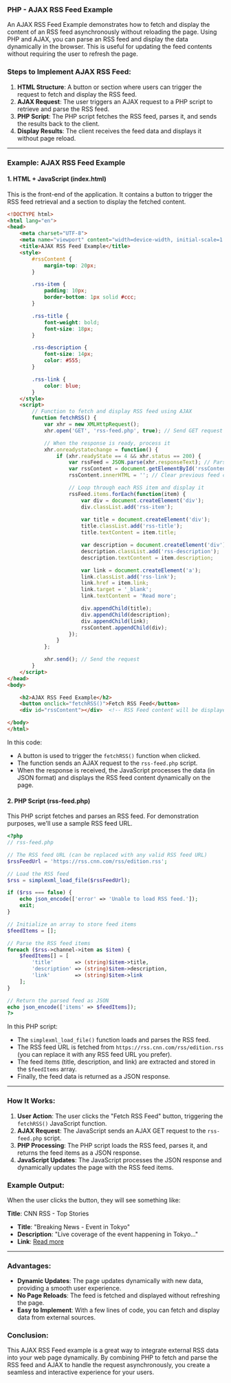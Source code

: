### PHP - AJAX RSS Feed Example

An AJAX RSS Feed Example demonstrates how to fetch and display the content of an RSS feed asynchronously without reloading the page. Using PHP and AJAX, you can parse an RSS feed and display the data dynamically in the browser. This is useful for updating the feed contents without requiring the user to refresh the page.

### Steps to Implement AJAX RSS Feed:

1. **HTML Structure**: A button or section where users can trigger the request to fetch and display the RSS feed.
2. **AJAX Request**: The user triggers an AJAX request to a PHP script to retrieve and parse the RSS feed.
3. **PHP Script**: The PHP script fetches the RSS feed, parses it, and sends the results back to the client.
4. **Display Results**: The client receives the feed data and displays it without page reload.

---

### Example: AJAX RSS Feed Example

#### 1. **HTML + JavaScript (index.html)**

This is the front-end of the application. It contains a button to trigger the RSS feed retrieval and a section to display the fetched content.

```html
<!DOCTYPE html>
<html lang="en">
<head>
    <meta charset="UTF-8">
    <meta name="viewport" content="width=device-width, initial-scale=1.0">
    <title>AJAX RSS Feed Example</title>
    <style>
        #rssContent {
            margin-top: 20px;
        }

        .rss-item {
            padding: 10px;
            border-bottom: 1px solid #ccc;
        }

        .rss-title {
            font-weight: bold;
            font-size: 18px;
        }

        .rss-description {
            font-size: 14px;
            color: #555;
        }

        .rss-link {
            color: blue;
        }
    </style>
    <script>
        // Function to fetch and display RSS feed using AJAX
        function fetchRSS() {
            var xhr = new XMLHttpRequest();
            xhr.open('GET', 'rss-feed.php', true); // Send GET request to rss-feed.php

            // When the response is ready, process it
            xhr.onreadystatechange = function() {
                if (xhr.readyState == 4 && xhr.status == 200) {
                    var rssFeed = JSON.parse(xhr.responseText); // Parse the returned JSON data
                    var rssContent = document.getElementById('rssContent');
                    rssContent.innerHTML = ''; // Clear previous feed content

                    // Loop through each RSS item and display it
                    rssFeed.items.forEach(function(item) {
                        var div = document.createElement('div');
                        div.classList.add('rss-item');
                        
                        var title = document.createElement('div');
                        title.classList.add('rss-title');
                        title.textContent = item.title;

                        var description = document.createElement('div');
                        description.classList.add('rss-description');
                        description.textContent = item.description;

                        var link = document.createElement('a');
                        link.classList.add('rss-link');
                        link.href = item.link;
                        link.target = '_blank';
                        link.textContent = 'Read more';

                        div.appendChild(title);
                        div.appendChild(description);
                        div.appendChild(link);
                        rssContent.appendChild(div);
                    });
                }
            };

            xhr.send(); // Send the request
        }
    </script>
</head>
<body>

    <h2>AJAX RSS Feed Example</h2>
    <button onclick="fetchRSS()">Fetch RSS Feed</button>
    <div id="rssContent"></div>  <!-- RSS Feed content will be displayed here -->

</body>
</html>
```

In this code:
- A button is used to trigger the `fetchRSS()` function when clicked.
- The function sends an AJAX request to the `rss-feed.php` script.
- When the response is received, the JavaScript processes the data (in JSON format) and displays the RSS feed content dynamically on the page.

#### 2. **PHP Script (rss-feed.php)**

This PHP script fetches and parses an RSS feed. For demonstration purposes, we'll use a sample RSS feed URL.

```php
<?php
// rss-feed.php

// The RSS feed URL (can be replaced with any valid RSS feed URL)
$rssFeedUrl = 'https://rss.cnn.com/rss/edition.rss';

// Load the RSS feed
$rss = simplexml_load_file($rssFeedUrl);

if ($rss === false) {
    echo json_encode(['error' => 'Unable to load RSS feed.']);
    exit;
}

// Initialize an array to store feed items
$feedItems = [];

// Parse the RSS feed items
foreach ($rss->channel->item as $item) {
    $feedItems[] = [
        'title'       => (string)$item->title,
        'description' => (string)$item->description,
        'link'        => (string)$item->link
    ];
}

// Return the parsed feed as JSON
echo json_encode(['items' => $feedItems]);
?>
```

In this PHP script:
- The `simplexml_load_file()` function loads and parses the RSS feed.
- The RSS feed URL is fetched from `https://rss.cnn.com/rss/edition.rss` (you can replace it with any RSS feed URL you prefer).
- The feed items (title, description, and link) are extracted and stored in the `$feedItems` array.
- Finally, the feed data is returned as a JSON response.

---

### How It Works:

1. **User Action**: The user clicks the "Fetch RSS Feed" button, triggering the `fetchRSS()` JavaScript function.
2. **AJAX Request**: The JavaScript sends an AJAX GET request to the `rss-feed.php` script.
3. **PHP Processing**: The PHP script loads the RSS feed, parses it, and returns the feed items as a JSON response.
4. **JavaScript Updates**: The JavaScript processes the JSON response and dynamically updates the page with the RSS feed items.

### Example Output:

When the user clicks the button, they will see something like:

**Title**: CNN RSS - Top Stories

- **Title**: "Breaking News - Event in Tokyo"
- **Description**: "Live coverage of the event happening in Tokyo..."
- **Link**: [Read more](https://link-to-full-story)

---

### Advantages:
- **Dynamic Updates**: The page updates dynamically with new data, providing a smooth user experience.
- **No Page Reloads**: The feed is fetched and displayed without refreshing the page.
- **Easy to Implement**: With a few lines of code, you can fetch and display data from external sources.

### Conclusion:

This AJAX RSS Feed example is a great way to integrate external RSS data into your web page dynamically. By combining PHP to fetch and parse the RSS feed and AJAX to handle the request asynchronously, you create a seamless and interactive experience for your users.
